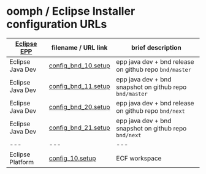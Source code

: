 # oomph / Eclipse Installer configuration URLs

| [Eclipse EPP](https://www.eclipse.org/downloads/packages/) | filename / URL link | brief description |
|---|---|---|
| Eclipse Java Dev | [config_bnd_10.setup][url-config-bnd-10] | epp java dev + bnd release on github repo `bnd/master`  |
| Eclipse Java Dev | [config_bnd_11.setup][url-config-bnd-11] | epp java dev + bnd snapshot on github repo `bnd/master` |
| Eclipse Java Dev | [config_bnd_20.setup][url-config-bnd-20] | epp java dev + bnd release on github repo `bnd/next`    |
| Eclipse Java Dev | [config_bnd_21.setup][url-config-bnd-21] | epp java dev + bnd snapshot on github repo `bnd/next`   |
|---|---|---|
| Eclipse Platform | [config_10.setup][url-config-10] | ECF workspace |


[url-config-bnd-10]: eclipse+installer:https://raw.githubusercontent.com/bndtools/bndtools.p2.repo/master/setup/bnd/config_bnd_10.setup
[url-config-bnd-11]: eclipse+installer:https://raw.githubusercontent.com/bndtools/bndtools.p2.repo/master/setup/bnd/config_bnd_11.setup
[url-config-bnd-20]: eclipse+installer:https://raw.githubusercontent.com/bndtools/bndtools.p2.repo/master/setup/bnd/config_bnd_20.setup
[url-config-bnd-21]: eclipse+installer:https://raw.githubusercontent.com/bndtools/bndtools.p2.repo/master/setup/bnd/config_bnd_21.setup

[url-config-10]: eclipse+installer:https://raw.githubusercontent.com/bndtools/bndtools.p2.repo/master/setup/ecf/config_ecf_10.setup
[file-url-config-10]: eclipse+installer:file:///C:/IDEfix/bndtools-p2-repo-master/git/bndtools.p2.repo/setup/ecf/config_ecf_10.setup
